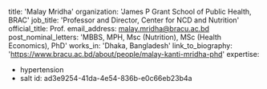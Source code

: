 title: 'Malay Mridha'
organization: 'James P Grant School of Public Health, BRAC'
job_title: 'Professor and Director, Center for NCD and Nutrition'
official_title: Prof.
email_address: malay.mridha@bracu.ac.bd
post_nominal_letters: 'MBBS, MPH, Msc (Nutrition), MSc (Health Economics), PhD'
works_in: 'Dhaka, Bangladesh'
link_to_biography: 'https://www.bracu.ac.bd/about/people/malay-kanti-mridha-phd'
expertise:
  - hypertension
  - salt
id: ad3e9254-41da-4e54-836b-e0c66eb23b4a
